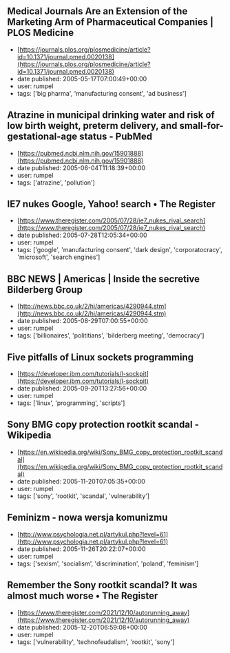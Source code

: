 ## Medical Journals Are an Extension of the Marketing Arm of Pharmaceutical Companies | PLOS Medicine
 - [https://journals.plos.org/plosmedicine/article?id=10.1371/journal.pmed.0020138](https://journals.plos.org/plosmedicine/article?id=10.1371/journal.pmed.0020138)
 - date published: 2005-05-17T07:00:49+00:00
 - user: rumpel
 - tags: ['big pharma', 'manufacturing consent', 'ad business']

## Atrazine in municipal drinking water and risk of low birth weight, preterm delivery, and small-for-gestational-age status - PubMed
 - [https://pubmed.ncbi.nlm.nih.gov/15901888](https://pubmed.ncbi.nlm.nih.gov/15901888)
 - date published: 2005-06-04T11:18:39+00:00
 - user: rumpel
 - tags: ['atrazine', 'pollution']

## IE7 nukes Google, Yahoo! search • The Register
 - [https://www.theregister.com/2005/07/28/ie7_nukes_rival_search](https://www.theregister.com/2005/07/28/ie7_nukes_rival_search)
 - date published: 2005-07-28T12:05:34+00:00
 - user: rumpel
 - tags: ['google', 'manufacturing consent', 'dark design', 'corporatocracy', 'microsoft', 'search engines']

## BBC NEWS | Americas | Inside the secretive Bilderberg Group
 - [http://news.bbc.co.uk/2/hi/americas/4290944.stm](http://news.bbc.co.uk/2/hi/americas/4290944.stm)
 - date published: 2005-08-29T07:00:55+00:00
 - user: rumpel
 - tags: ['billionaires', 'polititians', 'bilderberg meeting', 'democracy']

## Five pitfalls of Linux sockets programming
 - [https://developer.ibm.com/tutorials/l-sockpit](https://developer.ibm.com/tutorials/l-sockpit)
 - date published: 2005-09-20T13:27:56+00:00
 - user: rumpel
 - tags: ['linux', 'programming', 'scripts']

## Sony BMG copy protection rootkit scandal - Wikipedia
 - [https://en.wikipedia.org/wiki/Sony_BMG_copy_protection_rootkit_scandal](https://en.wikipedia.org/wiki/Sony_BMG_copy_protection_rootkit_scandal)
 - date published: 2005-11-20T07:05:35+00:00
 - user: rumpel
 - tags: ['sony', 'rootkit', 'scandal', 'vulnerability']

## Feminizm - nowa wersja komunizmu
 - [http://www.psychologia.net.pl/artykul.php?level=61](http://www.psychologia.net.pl/artykul.php?level=61)
 - date published: 2005-11-26T20:22:07+00:00
 - user: rumpel
 - tags: ['sexism', 'socialism', 'discrimination', 'poland', 'feminism']

## Remember the Sony rootkit scandal? It was almost much worse • The Register
 - [https://www.theregister.com/2021/12/10/autorunning_away](https://www.theregister.com/2021/12/10/autorunning_away)
 - date published: 2005-12-20T06:59:08+00:00
 - user: rumpel
 - tags: ['vulnerability', 'technofeudalism', 'rootkit', 'sony']

